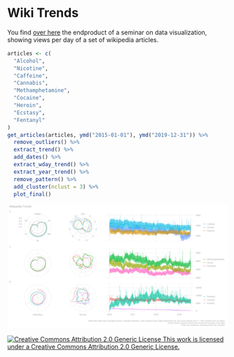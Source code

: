 
<!-- README.md is generated from README.Rmd. Please edit that file -->

# Wiki Trends

<!-- badges: start -->

<!-- badges: end -->

You find [over here](https://aaronpeikert.github.io/wiki-trends/) the
endproduct of a seminar on data visualization, showing views per day of
a set of wikipedia articles.

``` r
articles <- c(
  "Alcohol",
  "Nicotine",
  "Caffeine",
  "Cannabis",
  "Methamphetamine",
  "Cocaine",
  "Heroin",
  "Ecstasy",
  "Fentanyl"
)
get_articles(articles, ymd("2015-01-01"), ymd("2019-12-31")) %>%
  remove_outliers() %>%
  extract_trend() %>%
  add_dates() %>%
  extract_wday_trend() %>%
  extract_year_trend() %>%
  remove_pattern() %>%
  add_cluster(nclust = 3) %>%
  plot_final()
```

![](README_files/figure-gfm/unnamed-chunk-2-1.png)<!-- -->

[![Creative Commons Attribution 2.0 Generic
License](https://i.creativecommons.org/l/by/2.0/80x15.png) This work is
licensed under a Creative Commons Attribution 2.0 Generic
License.](http://creativecommons.org/licenses/by/2.0/)
